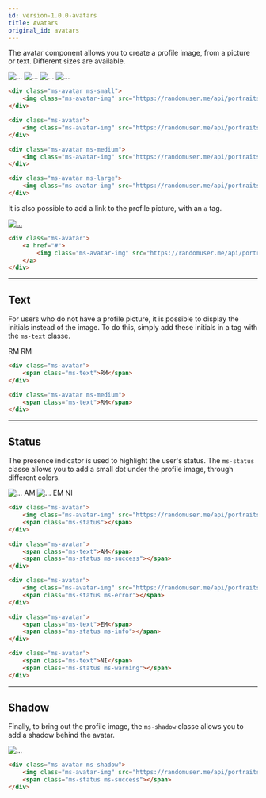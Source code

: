 ```yaml
---
id: version-1.0.0-avatars
title: Avatars
original_id: avatars
---
```


The avatar component allows you to create a profile image, from a picture or text. Different sizes are available.

<div class="ms-avatar ms-small" style="display:inline-block;">
    <img class="ms-avatar-img" src="https://randomuser.me/api/portraits/women/60.jpg" alt="...">
</div>

<div class="ms-avatar" style="display:inline-block;">
    <img class="ms-avatar-img" src="https://randomuser.me/api/portraits/men/41.jpg" alt="...">
</div>

<div class="ms-avatar ms-medium" style="display:inline-block;">
    <img class="ms-avatar-img" src="https://randomuser.me/api/portraits/women/21.jpg" alt="...">
</div>

<div class="ms-avatar ms-large" style="display:inline-block;">
    <img class="ms-avatar-img" src="https://randomuser.me/api/portraits/men/54.jpg" alt="...">
</div>

```html
<div class="ms-avatar ms-small">
    <img class="ms-avatar-img" src="https://randomuser.me/api/portraits/women/60.jpg" alt="...">
</div>

<div class="ms-avatar">
    <img class="ms-avatar-img" src="https://randomuser.me/api/portraits/men/41.jpg" alt="...">
</div>

<div class="ms-avatar ms-medium">
    <img class="ms-avatar-img" src="https://randomuser.me/api/portraits/women/21.jpg" alt="...">
</div>

<div class="ms-avatar ms-large">
    <img class="ms-avatar-img" src="https://randomuser.me/api/portraits/men/54.jpg" alt="...">
</div>
```

It is also possible to add a link to the profile picture, with an `a` tag.

<div class="ms-avatar">
    <a href="#">
        <img class="ms-avatar-img" src="https://randomuser.me/api/portraits/men/63.jpg" alt="...">
    </a>
</div>

```html
<div class="ms-avatar">
    <a href="#">
        <img class="ms-avatar-img" src="https://randomuser.me/api/portraits/men/63.jpg" alt="...">
    </a>
</div>
```
___

## Text

For users who do not have a profile picture, it is possible to display the initials instead of the image. To do this, simply add these initials in a tag with the `ms-text` classe.

<div class="ms-avatar" style="display:inline-block;">
    <span class="ms-text">RM</span>
</div>

<div class="ms-avatar ms-medium" style="display:inline-block;">
    <span class="ms-text">RM</span>
</div>

```html
<div class="ms-avatar">
    <span class="ms-text">RM</span>
</div>

<div class="ms-avatar ms-medium">
    <span class="ms-text">RM</span>
</div>
```
___

## Status

The presence indicator is used to highlight the user's status. The `ms-status` classe allows you to add a small dot under the profile image, through different colors.

<div class="ms-avatar" style="display:inline-block;">
    <img class="ms-avatar-img" src="https://randomuser.me/api/portraits/women/89.jpg" alt="...">
    <span class="ms-status"></span>
</div>

<div class="ms-avatar" style="display:inline-block;">
    <span class="ms-text">AM</span>
    <span class="ms-status ms-success"></span>
</div>

<div class="ms-avatar" style="display:inline-block;">
    <img class="ms-avatar-img" src="https://randomuser.me/api/portraits/lego/0.jpg" alt="...">
    <span class="ms-status ms-error"></span>    
</div>

<div class="ms-avatar" style="display:inline-block;">
    <span class="ms-text">EM</span>
    <span class="ms-status ms-info"></span>
</div>

<div class="ms-avatar" style="display:inline-block;">
    <span class="ms-text">NI</span>
    <span class="ms-status ms-warning"></span>
</div>

```html
<div class="ms-avatar">
    <img class="ms-avatar-img" src="https://randomuser.me/api/portraits/women/89.jpg" alt="...">
    <span class="ms-status"></span>
</div>

<div class="ms-avatar">
    <span class="ms-text">AM</span>
    <span class="ms-status ms-success"></span>
</div>

<div class="ms-avatar">
    <img class="ms-avatar-img" src="https://randomuser.me/api/portraits/lego/0.jpg" alt="...">
    <span class="ms-status ms-error"></span>    
</div>

<div class="ms-avatar">
    <span class="ms-text">EM</span>
    <span class="ms-status ms-info"></span>
</div>

<div class="ms-avatar">
    <span class="ms-text">NI</span>
    <span class="ms-status ms-warning"></span>
</div>
```
___

## Shadow

Finally, to bring out the profile image, the `ms-shadow` classe allows you to add a shadow behind the avatar.

<div class="ms-avatar ms-shadow">
    <img class="ms-avatar-img" src="https://randomuser.me/api/portraits/women/3.jpg" alt="...">
    <span class="ms-status ms-success"></span>
</div>

```html
<div class="ms-avatar ms-shadow">
    <img class="ms-avatar-img" src="https://randomuser.me/api/portraits/women/3.jpg" alt="...">
    <span class="ms-status ms-success"></span>
</div>
```
